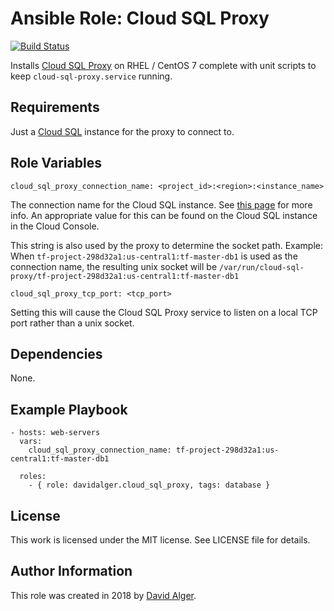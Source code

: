# Ansible Role: Cloud SQL Proxy

[![Build Status](https://travis-ci.org/davidalger/ansible-role-cloud-sql-proxy.svg?branch=master)](https://travis-ci.org/davidalger/ansible-role-cloud-sql-proxy)


Installs [Cloud SQL Proxy](https://cloud.google.com/sql/docs/mysql/sql-proxy) on RHEL / CentOS 7 complete with unit scripts to keep `cloud-sql-proxy.service` running.

## Requirements

Just a [Cloud SQL](https://cloud.google.com/sql/docs/) instance for the proxy to connect to.

## Role Variables

    cloud_sql_proxy_connection_name: <project_id>:<region>:<instance_name>

The connection name for the Cloud SQL instance. See [this page](https://cloud.google.com/sql/docs/mysql/sql-proxy#tips) for more info. An appropriate value for this can be found on the Cloud SQL instance in the Cloud Console.

This string is also used by the proxy to determine the socket path. Example: When `tf-project-298d32a1:us-central1:tf-master-db1` is used as the connection name, the resulting unix socket will be `/var/run/cloud-sql-proxy/tf-project-298d32a1:us-central1:tf-master-db1`

    cloud_sql_proxy_tcp_port: <tcp_port>

Setting this will cause the Cloud SQL Proxy service to listen on a local TCP port rather than a unix socket.

## Dependencies

None.

## Example Playbook

    - hosts: web-servers
      vars:
        cloud_sql_proxy_connection_name: tf-project-298d32a1:us-central1:tf-master-db1
    
      roles:
        - { role: davidalger.cloud_sql_proxy, tags: database }

## License

This work is licensed under the MIT license. See LICENSE file for details.

## Author Information

This role was created in 2018 by [David Alger](http://davidalger.com/).
